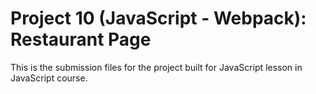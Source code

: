 # Project 10 (JavaScript - Webpack): Restaurant Page
This is the submission files for the project built for JavaScript lesson in JavaScript course. 